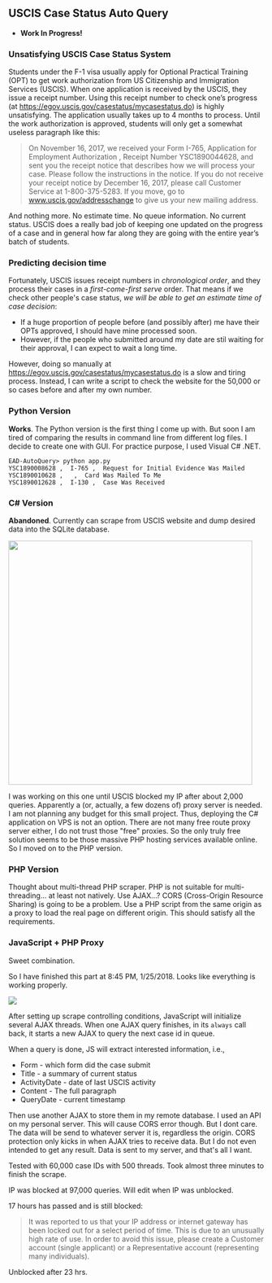 ## USCIS Case Status Auto Query

* **Work In Progress!**

### Unsatisfying USCIS Case Status System

Students under the F-1 visa usually apply for Optional Practical Training (OPT) to get work authorization from US Citizenship and Immigration Services (USCIS). When one application is received by the USCIS, they issue a receipt number. Using this receipt number to check one’s progress (at https://egov.uscis.gov/casestatus/mycasestatus.do) is highly unsatisfying. The application usually takes up to 4 months to process. Until the work authorization is approved, students will only get a somewhat useless paragraph like this:

> On November 16, 2017, we received your Form I-765, Application for Employment Authorization , Receipt Number YSC1890044628, and sent you the receipt notice that describes how we will process your case. Please follow the instructions in the notice. If you do not receive your receipt notice by December 16, 2017, please call Customer Service at 1-800-375-5283. If you move, go to www.uscis.gov/addresschange to give us your new mailing address.

And nothing more. No estimate time. No queue information. No current status. USCIS does a really bad job of keeping one updated on the progress of a case and in general how far along they are going with the entire year’s batch of students.

### Predicting decision time

Fortunately, USCIS issues receipt numbers in *chronological order*, and they process their cases in a *first-come-first serve* order. That means if we check other people's case status, *we will be able to get an estimate time of case decision*:

* If a huge proportion of people before (and possibly after) me have their OPTs approved, I should have mine processed soon.
* However, if the people who submitted around my date are stil waiting for their approval, I can expect to wait a long time.

However, doing so manually at https://egov.uscis.gov/casestatus/mycasestatus.do is a slow and tiring process. Instead, I can write a script to check the website for the 50,000 or so cases before and after my own number.

### Python Version

**Works**. The Python version is the first thing I come up with. But soon I am tired of comparing the results in command line from different log files. I decide to create one with GUI. For practice purpose, I used Visual C# .NET. 

```
EAD-AutoQuery> python app.py
YSC1890008628 ,  I-765 ,  Request for Initial Evidence Was Mailed
YSC1890010628 ,   ,  Card Was Mailed To Me
YSC1890012628 ,  I-130 ,  Case Was Received
```

### C# Version

**Abandoned**. Currently can scrape from USCIS website and dump desired data into the SQLite database.

<img src="https://raw.githubusercontent.com/gentlespoon/EAD-AutoQuery/master/CSharp/2018-01-25-14-31-12.jpg" width="480">

I was working on this one until USCIS blocked my IP after about 2,000 queries. Apparently a (or, actually, a few dozens of) proxy server is needed. I am not planning any budget for this small project. Thus, deploying the C# application on VPS is not an option. There are not many free route proxy server either, I do not trust those "free" proxies. So the only truly free solution seems to be those massive PHP hosting services available online. So I moved on to the PHP version.

### PHP Version

Thought about multi-thread PHP scraper. PHP is not suitable for multi-threading... at least not natively. Use AJAX...? CORS (Cross-Origin Resource Sharing) is going to be a problem. Use a PHP script from the same origin as a proxy to load the real page on different origin. This should satisfy all the requirements.

### JavaScript + PHP Proxy

Sweet combination.

So I have finished this part at 8:45 PM, 1/25/2018. Looks like everything is working properly.

<img src="https://raw.githubusercontent.com/gentlespoon/EAD-AutoQuery/master/JavaScript/2018-01-25-20-51-44.jpg">

After setting up scrape controlling conditions, JavaScript will initialize several AJAX threads. When one AJAX query finishes, in its `always` call back, it starts a new AJAX to query the next case id in queue.

When a query is done, JS will extract interested information, i.e.,
* Form - which form did the case submit
* Title - a summary of current status
* ActivityDate - date of last USCIS activity
* Content - The full paragraph
* QueryDate - current timestamp

Then use another AJAX to store them in my remote database. I used an API on my personal server. This will cause CORS error though. But I dont care. The data will be send to whatever server it is, regardless the origin. CORS protection only kicks in when AJAX tries to receive data. But I do not even intended to get any result. Data is sent to my server, and that's all I want. 

Tested with 60,000 case IDs with 500 threads. Took almost three minutes to finish the scrape.

IP was blocked at 97,000 queries. Will edit when IP was unblocked.

17 hours has passed and is still blocked:

> It was reported to us that your IP address or internet gateway has been locked out for a select period of time. This is due to an unusually high rate of use. In order to avoid this issue, please create a Customer account (single applicant) or a Representative account (representing many individuals).

Unblocked after 23 hrs.
